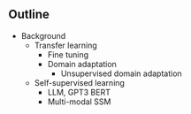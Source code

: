 ## Outline

- Background
    - Transfer learning
        - Fine tuning
        - Domain adaptation
            - Unsupervised domain adaptation
    - Self-supervised learning
        - LLM, GPT3 BERT
        - Multi-modal SSM
